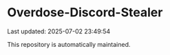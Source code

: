 # Overdose-Discord-Stealer

Last updated: 2025-07-02 23:49:54

This repository is automatically maintained.
